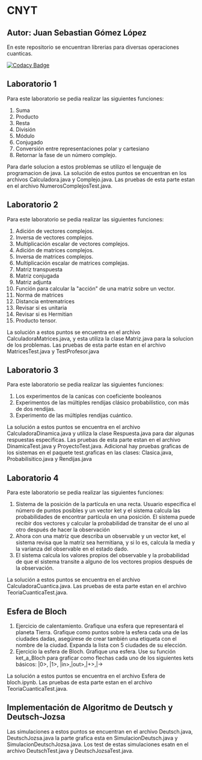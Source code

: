 # CNYT 
## Autor: Juan Sebastian Gómez López
En este repositorio se encuentran librerias para diversas operaciones cuanticas.

[![Codacy Badge](https://api.codacy.com/project/badge/Grade/168232d62aef43e583b2ee12403cf4a7)](https://www.codacy.com/manual/JuanCe28/CNYT?utm_source=github.com&amp;utm_medium=referral&amp;utm_content=JuanCe28/CNYT&amp;utm_campaign=Badge_Grade)

## Laboratorio 1 
Para este laboratorio se pedia realizar las siguientes funciones:
1. Suma
2. Producto
3. Resta
4. División
5. Módulo
6. Conjugado
7. Conversión entre representaciones polar y cartesiano
8. Retornar la fase de un número complejo.

Para darle solucion a estos problemas se utilizo el lenguaje de programacion de java. La solución de estos puntos se encuentran en los archivos Calculadora.java y Complejo.java. Las pruebas de esta parte estan en el archivo NumerosComplejosTest.java.

## Laboratorio 2
Para este laboratorio se pedia realizar las siguientes funciones:
1. Adición de vectores complejos.
2. Inversa de vectores complejos.
3. Multiplicación escalar de vectores complejos.
4. Adición de matrices complejos.
5. Inversa de matrices complejos.
6. Multiplicación escalar de matrices complejas.
7. Matriz transpuesta
8. Matriz conjugada
9. Matriz adjunta
10. Función para calcular la "acción" de una matriz sobre un vector.
11. Norma de matrices
12. Distancia entrematrices
13. Revisar si es unitaria
14. Revisar si es Hermitian
15. Producto tensor.

La solución a estos puntos se encuentra en el archivo CalculadoraMatrices.java, y esta utiliza la clase Matriz.java para la solucion de los problemas. Las pruebas de esta parte estan en el archivo MatricesTest.java y TestProfesor.java

## Laboratorio 3
Para este laboratorio se pedia realizar las siguientes funciones:
1. Los experimentos de la canicas con coeficiente booleanos
2. Experimentos de las múltiples rendijas clásico probabilístico, con más de dos rendijas.
3. Experimento de las múltiples rendijas cuántico.

La solución a estos puntos se encuentra en el archivo CalculadoraDinamica.java y utiliza la clase Respuesta.java para dar algunas respuestas especificas. Las pruebas de esta parte estan en el archivo DinamicaTest.java y ProyectoTest.java. Adicional hay pruebas graficas de los sistemas en el paquete test.graficas en las clases: Clasica.java, Probabilisitico.java y Rendijas.java

## Laboratorio 4
Para este laboratorio se pedia realizar las siguientes funciones:
1. Sistema de la posición de la partícula en una recta. Usuario especifica el número de puntos posibles y un vector ket y el sistema calcula las probabilidades de encontrar partícula en una posición. El sistema puede recibir dos vectores y calcular la probabilidad de transitar de el uno al otro después de hacer la observación
2. Ahora con una matriz que describa un observable y un vector ket, el sistema revisa que la matriz sea hermitiana, y si lo es, calcula la media y la varianza del observable en el estado dado.
3. El sistema calcula los valores propios del observable y la probabilidad de que el sistema transite a alguno de los vectores propios después de la observación.

La solución a estos puntos se encuentra en el archivo CalculadoraCuantica.java. Las pruebas de esta parte estan en el archivo TeoriaCuanticaTest.java.

## Esfera de Bloch
1. Ejercicio de calentamiento. Grafique una esfera que representará el planeta Tierra. Grafique como puntos sobre la esfera cada una de las ciudades dadas, asegúrese de crear también una etiqueta con el nombre de la ciudad. Expanda la lista con 5 ciudades de su elección.
2. Ejercicio la esfera de Bloch. Grafique una esfera. Use su función ket_a_Bloch para graficar como flechas cada uno de los siguientes kets básicos: 
|0>, |1>, |in>,|out>,|+>,|->

La solución a estos puntos se encuentra en el archivo Esfera de bloch.ipynb. Las pruebas de esta parte estan en el archivo TeoriaCuanticaTest.java.

## Implementación de Algoritmo de Deutsch y Deutsch-Jozsa

Las simulaciones a estos puntos se encuentran en el archivo Deutsch.java, DeutschJozsa.java la parte grafica esta en SimulacionDeutsch.java y SimulacionDeutschJozsa.java. Los test de estas simulaciones esatn en el archivo DeutschTest.java y DeutschJozsaTest.java.  